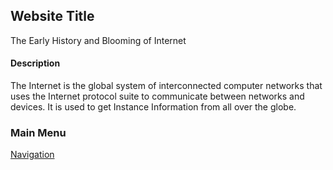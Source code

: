 
## Website Title
The Early History and Blooming of Internet

#### Description

The Internet is the global system of interconnected computer networks that uses the Internet protocol suite to communicate between networks and devices. It is used to get Instance Information from all over the globe.

### Main Menu

[Navigation](/sections/navbar.md)

